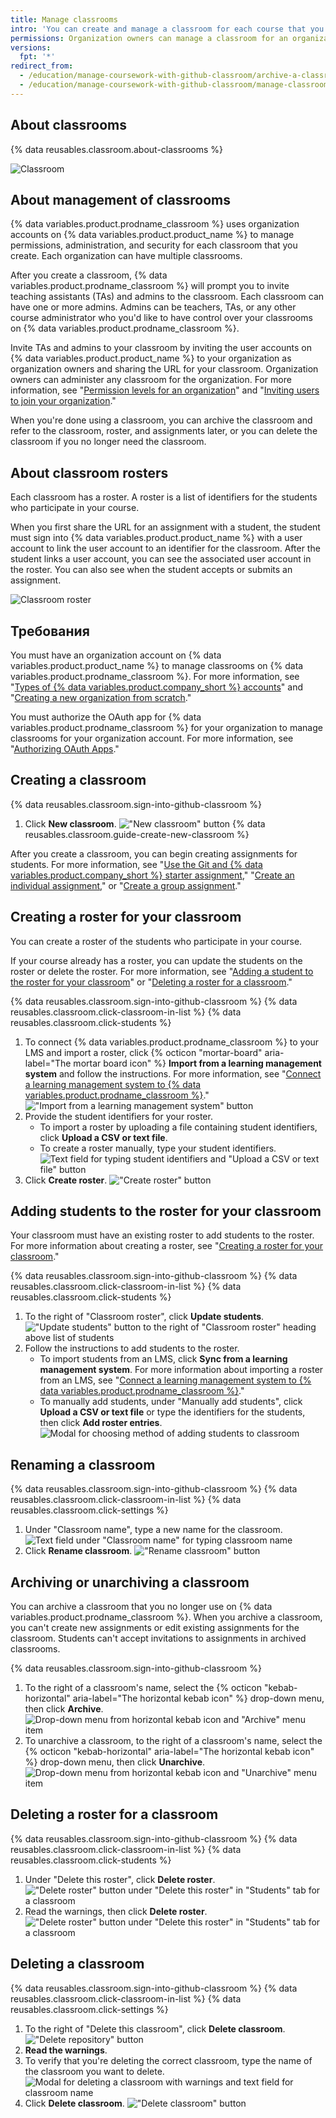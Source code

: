 ```yaml
---
title: Manage classrooms
intro: 'You can create and manage a classroom for each course that you teach using {% data variables.product.prodname_classroom %}.'
permissions: Organization owners can manage a classroom for an organization.
versions:
  fpt: '*'
redirect_from:
  - /education/manage-coursework-with-github-classroom/archive-a-classroom
  - /education/manage-coursework-with-github-classroom/manage-classrooms
---
```


## About classrooms

{% data reusables.classroom.about-classrooms %}

![Classroom](/assets/images/help/classroom/classroom-hero.png)

## About management of classrooms

{% data variables.product.prodname_classroom %} uses organization accounts on {% data variables.product.product_name %} to manage permissions, administration, and security for each classroom that you create. Each organization can have multiple classrooms.

After you create a classroom, {% data variables.product.prodname_classroom %} will prompt you to invite teaching assistants (TAs) and admins to the classroom. Each classroom can have one or more admins. Admins can be teachers, TAs, or any other course administrator who you'd like to have control over your classrooms on {% data variables.product.prodname_classroom %}.

Invite TAs and admins to your classroom by inviting the user accounts on {% data variables.product.product_name %} to your organization as organization owners and sharing the URL for your classroom. Organization owners can administer any classroom for the organization. For more information, see "[Permission levels for an organization](/organizations/managing-peoples-access-to-your-organization-with-roles/permission-levels-for-an-organization)" and "[Inviting users to join your organization](/organizations/managing-membership-in-your-organization/inviting-users-to-join-your-organization)."

When you're done using a classroom, you can archive the classroom and refer to the classroom, roster, and assignments later, or you can delete the classroom if you no longer need the classroom.

## About classroom rosters

Each classroom has a roster. A roster is a list of identifiers for the students who participate in your course.

When you first share the URL for an assignment with a student, the student must sign into {% data variables.product.product_name %} with a user account to link the user account to an identifier for the classroom. After the student links a user account, you can see the associated user account in the roster. You can also see when the student accepts or submits an assignment.

![Classroom roster](/assets/images/help/classroom/roster-hero.png)

## Требования

You must have an organization account on {% data variables.product.product_name %} to manage classrooms on {% data variables.product.prodname_classroom %}. For more information, see "[Types of {% data variables.product.company_short %} accounts](/github/getting-started-with-github/types-of-github-accounts#organization-accounts)" and "[Creating a new organization from scratch](/organizations/collaborating-with-groups-in-organizations/creating-a-new-organization-from-scratch)."

You must authorize the OAuth app for {% data variables.product.prodname_classroom %} for your organization to manage classrooms for your organization account. For more information, see "[Authorizing OAuth Apps](/github/authenticating-to-github/authorizing-oauth-apps)."

## Creating a classroom

{% data reusables.classroom.sign-into-github-classroom %}
1. Click **New classroom**. !["New classroom" button](/assets/images/help/classroom/click-new-classroom-button.png)
{% data reusables.classroom.guide-create-new-classroom %}

After you create a classroom, you can begin creating assignments for students. For more information, see "[Use the Git and {% data variables.product.company_short %} starter assignment](/education/manage-coursework-with-github-classroom/use-the-git-and-github-starter-assignment)," "[Create an individual assignment](/education/manage-coursework-with-github-classroom/create-an-individual-assignment)," or "[Create a group assignment](/education/manage-coursework-with-github-classroom/create-a-group-assignment)."

## Creating a roster for your classroom

You can create a roster of the students who participate in your course.

If your course already has a roster, you can update the students on the roster or delete the roster. For more information, see "[Adding a student to the roster for your classroom](#adding-students-to-the-roster-for-your-classroom)" or "[Deleting a roster for a classroom](#deleting-a-roster-for-a-classroom)."

{% data reusables.classroom.sign-into-github-classroom %}
{% data reusables.classroom.click-classroom-in-list %}
{% data reusables.classroom.click-students %}
1. To connect {% data variables.product.prodname_classroom %} to your LMS and import a roster, click {% octicon "mortar-board" aria-label="The mortar board icon" %} **Import from a learning management system** and follow the instructions. For more information, see "[Connect a learning management system to {% data variables.product.prodname_classroom %}](/education/manage-coursework-with-github-classroom/connect-a-learning-management-system-to-github-classroom)." !["Import from a learning management system" button](/assets/images/help/classroom/click-import-from-a-learning-management-system-button.png)
1. Provide the student identifiers for your roster.
     - To import a roster by uploading a file containing student identifiers, click **Upload a CSV or text file**.
     - To create a roster manually, type your student identifiers. ![Text field for typing student identifiers and "Upload a CSV or text file" button](/assets/images/help/classroom/type-or-upload-student-identifiers.png)
1. Click **Create roster**. !["Create roster" button](/assets/images/help/classroom/click-create-roster-button.png)

## Adding students to the roster for your classroom

Your classroom must have an existing roster to add students to the roster. For more information about creating a roster, see "[Creating a roster for your classroom](#creating-a-roster-for-your-classroom)."

{% data reusables.classroom.sign-into-github-classroom %}
{% data reusables.classroom.click-classroom-in-list %}
{% data reusables.classroom.click-students %}
1. To the right of "Classroom roster", click **Update students**. !["Update students" button to the right of "Classroom roster" heading above list of students](/assets/images/help/classroom/click-update-students-button.png)
1. Follow the instructions to add students to the roster.
    - To import students from an LMS, click **Sync from a learning management system**. For more information about importing a roster from an LMS, see "[Connect a learning management system to {% data variables.product.prodname_classroom %}](/education/manage-coursework-with-github-classroom/connect-a-learning-management-system-to-github-classroom)."
    - To manually add students, under "Manually add students", click **Upload a CSV or text file** or type the identifiers for the students, then click **Add roster entries**. ![Modal for choosing method of adding students to classroom](/assets/images/help/classroom/classroom-add-students-to-your-roster.png)

## Renaming a classroom

{% data reusables.classroom.sign-into-github-classroom %}
{% data reusables.classroom.click-classroom-in-list %}
{% data reusables.classroom.click-settings %}
1. Under "Classroom name", type a new name for the classroom. ![Text field under "Classroom name" for typing classroom name](/assets/images/help/classroom/settings-type-classroom-name.png)
1. Click **Rename classroom**. !["Rename classroom" button](/assets/images/help/classroom/settings-click-rename-classroom-button.png)

## Archiving or unarchiving a classroom

You can archive a classroom that you no longer use on {% data variables.product.prodname_classroom %}. When you archive a classroom, you can't create new assignments or edit existing assignments for the classroom. Students can't accept invitations to assignments in archived classrooms.

{% data reusables.classroom.sign-into-github-classroom %}
1. To the right of a classroom's name, select the {% octicon "kebab-horizontal" aria-label="The horizontal kebab icon" %} drop-down menu, then click **Archive**. ![Drop-down menu from horizontal kebab icon and "Archive" menu item](/assets/images/help/classroom/use-drop-down-then-click-archive.png)
1. To unarchive a classroom, to the right of a classroom's name, select the {% octicon "kebab-horizontal" aria-label="The horizontal kebab icon" %} drop-down menu, then click **Unarchive**. ![Drop-down menu from horizontal kebab icon and "Unarchive" menu item](/assets/images/help/classroom/use-drop-down-then-click-unarchive.png)

## Deleting a roster for a classroom

{% data reusables.classroom.sign-into-github-classroom %}
{% data reusables.classroom.click-classroom-in-list %}
{% data reusables.classroom.click-students %}
1. Under "Delete this roster", click **Delete roster**. !["Delete roster" button under "Delete this roster" in "Students" tab for a classroom](/assets/images/help/classroom/students-click-delete-roster-button.png)
1. Read the warnings, then click **Delete roster**. !["Delete roster" button under "Delete this roster" in "Students" tab for a classroom](/assets/images/help/classroom/students-click-delete-roster-button-in-modal.png)

## Deleting a classroom

{% data reusables.classroom.sign-into-github-classroom %}
{% data reusables.classroom.click-classroom-in-list %}
{% data reusables.classroom.click-settings %}
1. To the right of "Delete this classroom", click **Delete classroom**. !["Delete repository" button](/assets/images/help/classroom/click-delete-classroom-button.png)
1. **Read the warnings**.
1. To verify that you're deleting the correct classroom, type the name of the classroom you want to delete. ![Modal for deleting a classroom with warnings and text field for classroom name](/assets/images/help/classroom/delete-classroom-modal-with-warning.png)
1. Click **Delete classroom**. !["Delete classroom" button](/assets/images/help/classroom/delete-classroom-click-delete-classroom-button.png)
